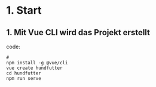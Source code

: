 # 1. Start

## 1. Mit Vue CLI wird das Projekt erstellt

code:

```shell
# 
npm install -g @vue/cli
vue create hundfutter
cd hundfutter
npm run serve
```

